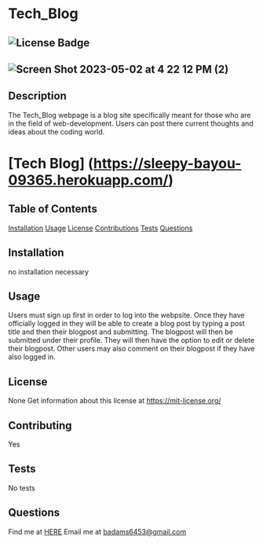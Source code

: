 
# Tech_Blog 
## ![License Badge](https://shields.io/badge/license-None-green) 
## ![Screen Shot 2023-05-02 at 4 22 12 PM (2)](https://user-images.githubusercontent.com/61917285/235777590-bc320b1b-c065-4fe7-90df-48eb0dcf750e.png)
## Description 
The Tech_Blog webpage is a blog site specifically meant for those who are in the field of web-development. Users can post there current thoughts and ideas about the coding world. 
# [Tech Blog] (https://sleepy-bayou-09365.herokuapp.com/)
## Table of Contents 
[Installation](#installation) 
[Usage](#usage) 
[License](#license) 
[Contributions](#contributions) 
[Tests](#tests) 
[Questions](#questions) 
## Installation 
no installation necessary 
## Usage 
Users must sign up first in order to log into the webpsite. Once they have officially logged in they will be able to create a blog post by typing a post title and then their blogpost and submitting. The blogpost will then be submitted under their profile. They will then have the option to edit or delete their blogpost. Other users may also comment on their blogpost if they have also logged in. 
## License 
None 
Get information about this license at https://mit-license.org/ 
## Contributing 
Yes 
## Tests
No tests 
## Questions 
Find me at [HERE](http://github.com/BrainAtoms) 
Email me at badams6453@gmail.com
